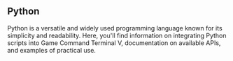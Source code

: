 ## Python
Python is a versatile and widely used programming language known for its simplicity and readability. Here, you'll find information on integrating Python scripts into Game Command Terminal V, documentation on available APIs, and examples of practical use.